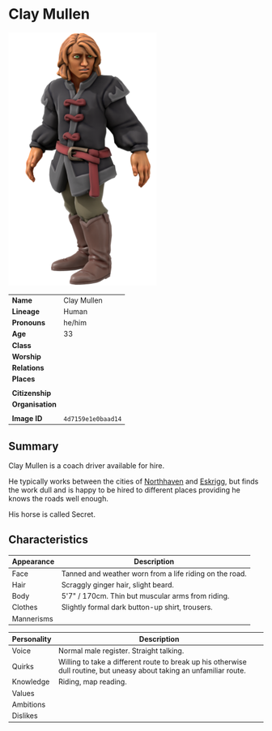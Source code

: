 # Clay Mullen

<img src="https://raw.githubusercontent.com/jesskelsall/astarus-images/main/characters/portraits/4d7159e1e0baad14.png" height="500" />

|||
| --- | --- |
| **Name** | Clay Mullen | character.3
| **Lineage** | Human |
| **Pronouns** | he/him |
| **Age** | 33 |
| **Class** | |
| **Worship** | |
| **Relations** | |
| **Places** | |
|||
| **Citizenship** | |
| **Organisation** | |
|||
| **Image ID** | `4d7159e1e0baad14` |

## Summary

Clay Mullen is a coach driver available for hire.

He typically works between the cities of [Northhaven](../places/cities/northhaven.md) and [Eskrigg](../places/cities/eskrigg.md), but finds the work dull and is happy to be hired to different places providing he knows the roads well enough.

His horse is called Secret.

## Characteristics

| Appearance | Description |
| --- | --- |
| Face | Tanned and weather worn from a life riding on the road. |
| Hair | Scraggly ginger hair, slight beard. |
| Body | 5'7" / 170cm. Thin but muscular arms from riding. |
| Clothes | Slightly formal dark button-up shirt, trousers. |
| Mannerisms |  |

| Personality | Description |
| --- | --- |
| Voice | Normal male register. Straight talking. |
| Quirks | Willing to take a different route to break up his otherwise dull routine, but uneasy about taking an unfamiliar route. |
| Knowledge | Riding, map reading. |
| Values | |
| Ambitions | |
| Dislikes | |
